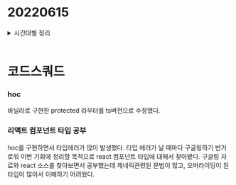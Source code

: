 # 20220615

<details>
<summary>시간대별 정리</summary>

### 오전

호눅스 알고리즘 수업

### 오후

hoc 타입 공부

pr보내기

</details>
<br>

# 코드스쿼드

### hoc

바닐라로 구현한 protected 라우터를 ts버전으로 수정했다.

### 리액트 컴포넌트 타입 공부

hoc를 구현하면서 타입에러가 많이 발생했다. 타입 에러가 날 때마다 구글링하기 번거로워 이번 기회에 정리할 목적으로 react 컴포넌트 타입에 대해서 찾아봤다. 구글링 자료와 react 소스를 찾아보면서 공부했는데 제네릭관련된 문법이 많고, 오버라이딩이 된 타입이 많아서 이해하기 어려웠다.
